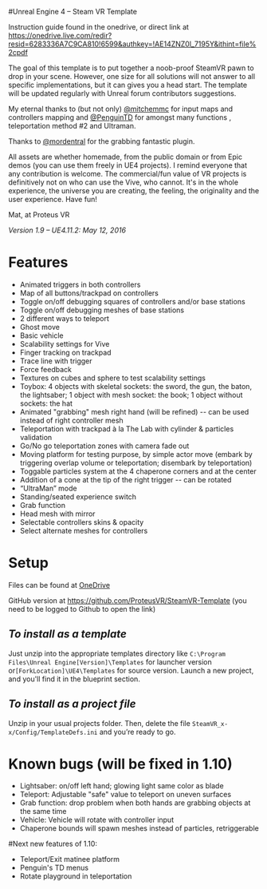 #Unreal Engine 4 – Steam VR Template

Instruction guide found in the onedrive, or direct link at https://onedrive.live.com/redir?resid=6283336A7C9CA810!6599&authkey=!AE14ZNZ0l_7195Y&ithint=file%2cpdf 

The goal of this template is to put together a noob-proof SteamVR pawn to drop in your scene. However, one size for all solutions will not answer to all specific implementations, but it can gives you a head start. The template will be updated regularly with Unreal forum contributors suggestions.

My eternal thanks to (but not only) [@mitchemmc](https://forums.unrealengine.com/member.php?u=12245) for input maps and controllers mapping and [@PenguinTD](https://forums.unrealengine.com/member.php?u=3201) for amongst many functions , teleportation method #2 and Ultraman.

Thanks to [@mordentral](https://forums.unrealengine.com/member.php?u=4285) for the grabbing fantastic plugin.

All assets are whether homemade, from the public domain or from Epic demos (you can use them freely in UE4 projects).
I remind everyone that any contribution is welcome. The commercial/fun value of VR projects is definitively not on who can use the Vive, who cannot. It's in the whole experience, the universe you are creating, the feeling, the originality and the user experience.
Have fun!

Mat, at Proteus VR

*Version 1.9 – UE4.11.2: May 12, 2016*

# Features

*	Animated triggers in both controllers
*	Map of all buttons/trackpad on controllers
*	Toggle on/off debugging squares of controllers and/or base stations
*	Toggle on/off debugging meshes of base stations
*	2 different ways to teleport
*	Ghost move
*	Basic vehicle
*	Scalability settings for Vive
*	Finger tracking on trackpad
*	Trace line with trigger
*	Force feedback
*	Textures on cubes and sphere to test scalability settings
*	Toybox: 4 objects with skeletal sockets: the sword, the gun, the baton, the lightsaber; 1 object with mesh socket: the book; 1 object without sockets: the hat
*	Animated "grabbing" mesh right hand (will be refined) -- can be used instead of right controller mesh
*	Teleportation with trackpad à la The Lab with cylinder & particles validation
*	Go/No go teleportation zones with camera fade out
*	Moving platform for testing purpose, by simple actor move (embark by triggering overlap volume or teleportation; disembark by teleportation)
*	Toggable particles system at the 4 chaperone corners and at the center
*	Addition of a cone at the tip of the right trigger -- can be rotated
*	“UltraMan” mode
*	Standing/seated experience switch
*	Grab function
*	Head mesh with mirror
*	Selectable controllers skins & opacity
*	Select alternate meshes for controllers

# Setup

Files can be found at [OneDrive](https://onedrive.live.com/redir?resid=6283336A7C9CA810!6527&authkey=!AJMU7UC1E0IlaGc&ithint=folder%2czip)

GitHub version at https://github.com/ProteusVR/SteamVR-Template (you need to be logged to Github to open the link)

## *To install as a template*
Just unzip into the appropriate templates directory like `C:\Program Files\Unreal Engine[Version]\Templates` for launcher version or`[ForkLocation]\UE4\Templates` for source version. Launch a new project, and you'll find it in the blueprint section.
## *To install as a project file*
Unzip in your usual projects folder. Then, delete the file `SteamVR_x-x/Config/TemplateDefs.ini` and you’re ready to go.

# Known bugs (will be fixed in 1.10)

* Lightsaber: on/off left hand; glowing light same color as blade
* Teleport: Adjustable "safe" value to teleport on uneven surfaces
* Grab function: drop problem when both hands are grabbing objects at the same time
* Vehicle: Vehicle will rotate with controller input
* Chaperone bounds will spawn meshes instead of particles, retriggerable

#Next new features of 1.10:
* Teleport/Exit matinee platform
* Penguin's TD menus
* Rotate playground in teleportation
